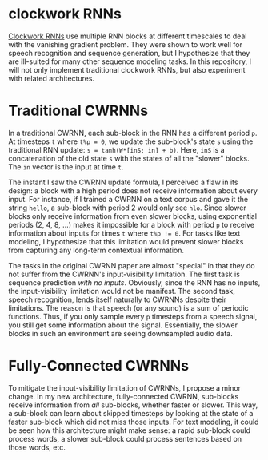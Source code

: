 # clockwork RNNs

[Clockwork RNNs](https://arxiv.org/pdf/1402.3511v1.pdf?) use multiple RNN blocks at different timescales to deal with the vanishing gradient problem. They were shown to work well for speech recognition and sequence generation, but I hypothesize that they are ill-suited for many other sequence modeling tasks. In this repository, I will not only implement traditional clockwork RNNs, but also experiment with related architectures.

# Traditional CWRNNs

In a traditional CWRNN, each sub-block in the RNN has a different period `p`. At timesteps `t` where `t%p = 0`, we update the sub-block's state `s` using the traditional RNN update: `s = tanh(W*[inS; in] + b)`. Here, `inS` is a concatenation of the old state `s` with the states of all the "slower" blocks. The `in` vector is the input at time `t`.

The instant I saw the CWRNN update formula, I perceived a flaw in its design: a block with a high period does not receive information about every input. For instance, if I trained a CWRNN on a text corpus and gave it the string `hello`, a sub-block with period 2 would only see `hlo`. Since slower blocks only receive information from even slower blocks, using exponential periods (2, 4, 8, ...) makes it impossible for a block with period `p` to receive information about inputs for times `t` where `t%p != 0`. For tasks like text modeling, I hypothesize that this limitation would prevent slower blocks from capturing any long-term contextual information.

The tasks in the original CWRNN paper are almost "special" in that they do not suffer from the CWRNN's input-visibility limitation. The first task is sequence prediction *with no inputs*. Obviously, since the RNN has no inputs, the input-visibility limitation would not be manifest. The second task, speech recognition, lends itself naturally to CWRNNs despite their limitations. The reason is that speech (or any sound) is a sum of periodic functions. Thus, if you only sample every `p` timesteps from a speech signal, you still get some information about the signal. Essentially, the slower blocks in such an environment are seeing downsampled audio data.

# Fully-Connected CWRNNs

To mitigate the input-visibility limitation of CWRNNs, I propose a minor change. In my new architecture, fully-connected CWRNN, sub-blocks receive information from *all* sub-blocks, whether faster or slower. This way, a sub-block can learn about skipped timesteps by looking at the state of a faster sub-block which did not miss those inputs. For text modeling, it could be seen how this architecture might make sense: a rapid sub-block could process words, a slower sub-block could process sentences based on those words, etc.
